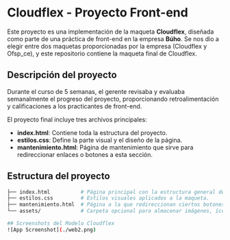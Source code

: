 # Cloudflex - Proyecto Front-end

Este proyecto es una implementación de la maqueta **Cloudflex**, diseñada como parte de una práctica de front-end en la empresa **Búho**. Se nos dio a elegir entre dos maquetas proporcionadas por la empresa (Cloudflex y Ofsp_ce), y este repositorio contiene la maqueta final de Cloudflex.

## Descripción del proyecto

Durante el curso de 5 semanas, el gerente revisaba y evaluaba semanalmente el progreso del proyecto, proporcionando retroalimentación y calificaciones a los practicantes de front-end. 

El proyecto final incluye tres archivos principales:

- **index.html**: Contiene toda la estructura del proyecto.
- **estilos.css**: Define la parte visual y el diseño de la página.
- **mantenimiento.html**: Página de mantenimiento que sirve para redireccionar enlaces o botones a esta sección.

## Estructura del proyecto

```bash
├── index.html          # Página principal con la estructura general del proyecto.
├── estilos.css         # Estilos visuales aplicados a la maqueta.
├── mantenimiento.html  # Página a la que redireccionan ciertos botones o enlaces.
└── assets/             # Carpeta opcional para almacenar imágenes, íconos u otros recursos estáticos.

## Screenshots del Modelo Cloudflex
![App Screenshot](./web2.png)
